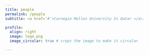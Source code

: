 ```yaml
---
title: people
permalink: /people
subtitle: <a href='#'>Carnegie Mellon University In Qatar </a>.

profile:
  align: right
  image: logo.png
  image_circular: true # crops the image to make it circular

---
```

